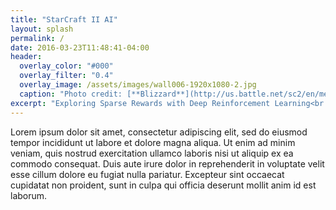 ```yaml
---
title: "StarCraft II AI"
layout: splash
permalink: /
date: 2016-03-23T11:48:41-04:00
header:
  overlay_color: "#000"
  overlay_filter: "0.4"
  overlay_image: /assets/images/wall006-1920x1080-2.jpg
  caption: "Photo credit: [**Blizzard**](http://us.battle.net/sc2/en/media/wallpapers/?view=wall006)"
excerpt: "Exploring Sparse Rewards with Deep Reinforcement Learning<br /><br /><br />"
---
```


Lorem ipsum dolor sit amet, consectetur adipiscing elit, sed do eiusmod tempor incididunt ut labore et dolore magna aliqua. Ut enim ad minim veniam, quis nostrud exercitation ullamco laboris nisi ut aliquip ex ea commodo consequat. Duis aute irure dolor in reprehenderit in voluptate velit esse cillum dolore eu fugiat nulla pariatur. Excepteur sint occaecat cupidatat non proident, sunt in culpa qui officia deserunt mollit anim id est laborum.
